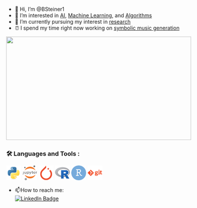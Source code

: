 - 👋 Hi, I’m @BSteiner1 
- 👀 I’m interested in [AI](https://github.com/BSteiner1/ST311-Group-Project), [Machine Learning](https://github.com/BSteiner1/ST310-Group-Project), and [Algorithms](https://github.com/BSteiner1/RodSort)
- 🌱 I’m currently pursuing my interest in [research](https://github.com/BSteiner1/Dissertation)
- ⏰ I spend my time right now working on [symbolic music generation](https://github.com/BSteiner1/Music-Gen)

<!---
BSteiner1/BSteiner1 is a ✨ special ✨ repository because its `README.md` (this file) appears on your GitHub profile.
You can click the Preview link to take a look at your changes.
--->

<div align="left">
  <img src= "https://media.giphy.com/media/pOEbLRT4SwD35IELiQ/giphy.gif" width="500" height="280"/>
</div>
    
### :hammer_and_wrench: Languages and Tools :
<div>
  <img src="https://github.com/devicons/devicon/blob/master/icons/python/python-original.svg" title="Python" **alt="Python" width="40" height="40"/>
  <img src="https://github.com/devicons/devicon/blob/master/icons/jupyter/jupyter-original-wordmark.svg" title="Jupyter" **alt="Jupyter" width="40" height="40"/>
  <img src="https://github.com/devicons/devicon/blob/master/icons/pytorch/pytorch-original.svg" title="PyTorch" **alt="PyTorch" width="40" height="40"/>
  <img src="https://github.com/devicons/devicon/blob/master/icons/r/r-original.svg" title="R" **alt="R" width="40" height="40"/>
  <img src="https://github.com/devicons/devicon/blob/master/icons/rstudio/rstudio-original.svg" title="RStudio" **alt="RStudio" width="40" height="40"/>
  <img src="https://github.com/devicons/devicon/blob/master/icons/git/git-plain-wordmark.svg" title="Git" **alt="Git" width="40" height="40"/>
</div>
 
 <p>
 </p>
 
- :mailbox:How to reach me:   <div id="badges"> <a href="https://www.linkedin.com/in/benjamin-steiner-100/"> <img src="https://img.shields.io/badge/LinkedIn-blue?style=for-the-badge&logo=linkedin&logoColor=white" alt="LinkedIn Badge"/></a></div>
